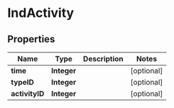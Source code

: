 
# IndActivity

## Properties
Name | Type | Description | Notes
------------ | ------------- | ------------- | -------------
**time** | **Integer** |  |  [optional]
**typeID** | **Integer** |  |  [optional]
**activityID** | **Integer** |  |  [optional]



